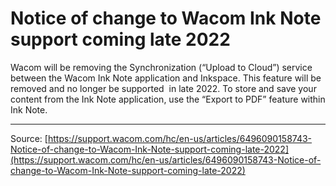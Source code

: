 # Notice of change to Wacom Ink Note support coming late 2022

Wacom will be removing the Synchronization (“Upload to Cloud”) service between the Wacom Ink Note application and Inkspace. This feature will be removed and no longer be supported  in late 2022. To store and save your content from the Ink Note application, use the “Export to PDF” feature within Ink Note.

---
Source: [https://support.wacom.com/hc/en-us/articles/6496090158743-Notice-of-change-to-Wacom-Ink-Note-support-coming-late-2022](https://support.wacom.com/hc/en-us/articles/6496090158743-Notice-of-change-to-Wacom-Ink-Note-support-coming-late-2022)
